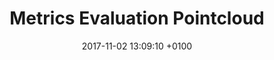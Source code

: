 ---
layout: post
title:  Metrics Evaluation Pointcloud
date:   2017-11-02 13:09:10 +0100
categories: issues
issue_id: 42
---